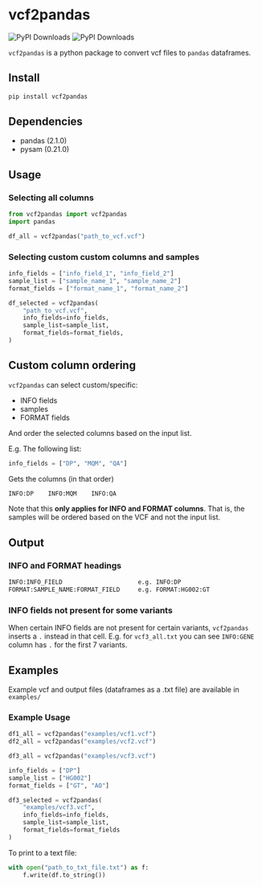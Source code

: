 # vcf2pandas

![PyPI Downloads](https://static.pepy.tech/badge/vcf2pandas/month)
![PyPI Downloads](https://static.pepy.tech/badge/vcf2pandas)

`vcf2pandas` is a python package to convert vcf files to `pandas` dataframes.

## Install

```bash
pip install vcf2pandas
```

## Dependencies

- pandas (2.1.0)
- pysam (0.21.0)

## Usage

### Selecting all columns

```python
from vcf2pandas import vcf2pandas
import pandas

df_all = vcf2pandas("path_to_vcf.vcf")
```

### Selecting custom custom columns and samples

```python
info_fields = ["info_field_1", "info_field_2"]
sample_list = ["sample_name_1", "sample_name_2"]
format_fields = ["format_name_1", "format_name_2"]

df_selected = vcf2pandas(
    "path_to_vcf.vcf",
    info_fields=info_fields,
    sample_list=sample_list,
    format_fields=format_fields,
)
```

## Custom column ordering

`vcf2pandas` can select custom/specific:

- INFO fields
- samples
- FORMAT fields

And order the selected columns based on the input list.

E.g. The following list:

```python
info_fields = ["DP", "MQM", "QA"]
```

Gets the columns (in that order)

```txt
INFO:DP    INFO:MQM    INFO:QA
```

Note that this **only applies for INFO and FORMAT columns**. That is, the samples will be ordered based on the VCF and not the input list.

## Output

### INFO and FORMAT headings

```txt
INFO:INFO_FIELD                     e.g. INFO:DP
FORMAT:SAMPLE_NAME:FORMAT_FIELD     e.g. FORMAT:HG002:GT
```

### INFO fields not present for some variants

When certain INFO fields are not present for certain variants, `vcf2pandas` inserts a `.` instead in that cell. E.g. for `vcf3_all.txt` you can see `INFO:GENE` column has `.` for the first 7 variants.

## Examples

Example vcf and output files (dataframes as a .txt file) are available in `examples/`

### Example Usage

```python
df1_all = vcf2pandas("examples/vcf1.vcf")
df2_all = vcf2pandas("examples/vcf2.vcf")

df3_all = vcf2pandas("examples/vcf3.vcf")

info_fields = ["DP"]
sample_list = ["HG002"]
format_fields = ["GT", "AO"]

df3_selected = vcf2pandas(
    "examples/vcf3.vcf",
    info_fields=info_fields,
    sample_list=sample_list,
    format_fields=format_fields
)
```

To print to a text file:

```python
with open("path_to_txt_file.txt") as f:
    f.write(df.to_string())
```
